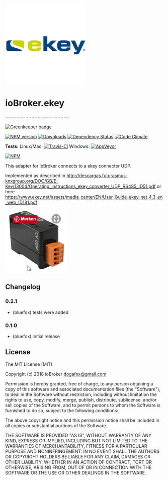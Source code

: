 ![Logo](media/ekey.png)
# ioBroker.ekey
======================

[![Greenkeeper badge](https://badges.greenkeeper.io/ioBroker/ioBroker.ekey.svg)](https://greenkeeper.io/)

[![NPM version](http://img.shields.io/npm/v/iobroker.ekey.svg)](https://www.npmjs.com/package/iobroker.ekey)
[![Downloads](https://img.shields.io/npm/dm/iobroker.ekey.svg)](https://www.npmjs.com/package/iobroker.ekey)
[![Dependency Status](https://gemnasium.com/badges/github.com/ioBroker/ioBroker.ekey.svg)](https://gemnasium.com/github.com/ioBroker/ioBroker.ekey)
[![Code Climate](https://codeclimate.com/github/ioBroker/ioBroker.ekey/badges/gpa.svg)](https://codeclimate.com/github/ioBroker/ioBroker.ekey)

**Tests:** Linux/Mac: [![Travis-CI](http://img.shields.io/travis/ioBroker/ioBroker.ekey/master.svg)](https://travis-ci.org/ioBroker/ioBroker.ekey)
Windows: [![AppVeyor](https://ci.appveyor.com/api/projects/status/github/ioBroker/ioBroker.ekey?branch=master&svg=true)](https://ci.appveyor.com/project/ioBroker/ioBroker-ekey/)

[![NPM](https://nodei.co/npm/iobroker.ekey.png?downloads=true)](https://nodei.co/npm/iobroker.ekey/)

This adapter for ioBroker connects to a ekey connector UDP.

Implemented as described in http://descargas.futurasmus-knxgroup.org/DOC/GB/E-Key/13004/Operating_instructions_ekey_converter_UDP_RS485_ID51.pdf
or here https://www.ekey.net/assets/media_center/EN/User_Guide_ekey_net_4.3_en_web_ID181.pdf

![image](img/ekey.png)

## Changelog

### 0.2.1
* (bluefox) tests were added

### 0.1.0
* (bluefox) initial release

## License

The MIT License (MIT)

Copyright (c) 2018 ioBroker <dogafox@gmail.com>

Permission is hereby granted, free of charge, to any person obtaining a copy
of this software and associated documentation files (the "Software"), to deal
in the Software without restriction, including without limitation the rights
to use, copy, modify, merge, publish, distribute, sublicense, and/or sell
copies of the Software, and to permit persons to whom the Software is
furnished to do so, subject to the following conditions:

The above copyright notice and this permission notice shall be included in all
copies or substantial portions of the Software.

THE SOFTWARE IS PROVIDED "AS IS", WITHOUT WARRANTY OF ANY KIND, EXPRESS OR
IMPLIED, INCLUDING BUT NOT LIMITED TO THE WARRANTIES OF MERCHANTABILITY,
FITNESS FOR A PARTICULAR PURPOSE AND NONINFRINGEMENT. IN NO EVENT SHALL THE
AUTHORS OR COPYRIGHT HOLDERS BE LIABLE FOR ANY CLAIM, DAMAGES OR OTHER
LIABILITY, WHETHER IN AN ACTION OF CONTRACT, TORT OR OTHERWISE, ARISING FROM,
OUT OF OR IN CONNECTION WITH THE SOFTWARE OR THE USE OR OTHER DEALINGS IN THE
SOFTWARE.
